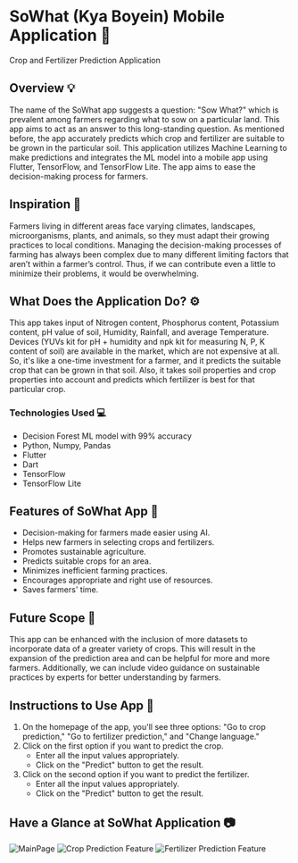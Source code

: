 # SoWhat (Kya Boyein) Mobile Application :iphone:

Crop and Fertilizer Prediction Application

## Overview :bulb:

The name of the SoWhat app suggests a question: "Sow What?" which is prevalent among farmers regarding what to sow on a particular land. This app aims to act as an answer to this long-standing question. As mentioned before, the app accurately predicts which crop and fertilizer are suitable to be grown in the particular soil. This application utilizes Machine Learning to make predictions and integrates the ML model into a mobile app using Flutter, TensorFlow, and TensorFlow Lite. The app aims to ease the decision-making process for farmers.

## Inspiration :seedling:

Farmers living in different areas face varying climates, landscapes, microorganisms, plants, and animals, so they must adapt their growing practices to local conditions. Managing the decision-making processes of farming has always been complex due to many different limiting factors that aren’t within a farmer’s control. Thus, if we can contribute even a little to minimize their problems, it would be overwhelming.

## What Does the Application Do? :gear:

This app takes input of Nitrogen content, Phosphorus content, Potassium content, pH value of soil, Humidity, Rainfall, and average Temperature. Devices (YUVs kit for pH + humidity and npk kit for measuring N, P, K content of soil) are available in the market, which are not expensive at all. So, it's like a one-time investment for a farmer, and it predicts the suitable crop that can be grown in that soil. Also, it takes soil properties and crop properties into account and predicts which fertilizer is best for that particular crop.

### Technologies Used :computer:

- Decision Forest ML model with 99% accuracy
- Python, Numpy, Pandas
- Flutter
- Dart
- TensorFlow
- TensorFlow Lite

## Features of SoWhat App :rocket:

- Decision-making for farmers made easier using AI.
- Helps new farmers in selecting crops and fertilizers.
- Promotes sustainable agriculture.
- Predicts suitable crops for an area.
- Minimizes inefficient farming practices.
- Encourages appropriate and right use of resources.
- Saves farmers' time.

## Future Scope :telescope:

This app can be enhanced with the inclusion of more datasets to incorporate data of a greater variety of crops. This will result in the expansion of the prediction area and can be helpful for more and more farmers. Additionally, we can include video guidance on sustainable practices by experts for better understanding by farmers.

## Instructions to Use App :scroll:

1. On the homepage of the app, you'll see three options: "Go to crop prediction," "Go to fertilizer prediction," and "Change language."
2. Click on the first option if you want to predict the crop.
   - Enter all the input values appropriately.
   - Click on the "Predict" button to get the result.
3. Click on the second option if you want to predict the fertilizer.
   - Enter all the input values appropriately.
   - Click on the "Predict" button to get the result.

## Have a Glance at SoWhat Application :camera:
![MainPage](https://github.com/sonali8434/Real-time-crop-and-fertilizer-prediction/blob/master/assets/Mainpage.png)
![Crop Prediction Feature](https://github.com/sonali8434/Real-time-crop-and-fertilizer-prediction/blob/master/assets/Crop%20prediction%20feature.png)
![Fertilizer Prediction Feature](https://github.com/sonali8434/Real-time-crop-and-fertilizer-prediction/blob/master/assets/Crop%20prediction%20feature.png)



